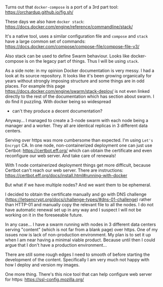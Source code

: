 Turns out that `docker-compose` is a port of a 3rd part tool:
https://orchardup.github.io/fig.sh/

These days we also have `docker stack`:
https://docs.docker.com/engine/reference/commandline/stack/

It's a native tool, uses a similar configuration file
and `compose` and `stack` have a large common set of commands:
https://docs.docker.com/compose/compose-file/compose-file-v3/

Also stack can be used to define Swarm behaviour.
Looks like docker-compose is on the legacy part of things. Thus I will be
using `stack`.

As a side note: in my opinion Docker documentation is very messy. I had a look
at its source repository. It looks like it's been growing organically for
years without strongly imposing structure and some things are in odd places.
For example this page
https://docs.docker.com/engine/swarm/stack-deploy/
is not even linked directly to the rest of the documentation which has
section about swarm. I do find it puzzling. With docker being so widespread
- can't they produce a decent documentation?

Anyway... I managed to create a 3-node swarm with each node being a manager
and a worker. They all are identical replicas in 3 different data centers.

Serving over https was more cumbersome than expected.
I'm using `Let's Encrypt` CA. In one node, non-containerized deployment one can
just use Certbot: https://certbot.eff.org/ which can obtain the certificate
and even reconfigure our web server. And take care of renewals!

With 1 node containerized deployment things get more difficult, because
Certbot can't reach our web server. There are instructions: 
https://certbot.eff.org/docs/install.html#running-with-docker

But what if we have multiple nodes? And we want them to be ephemeral.

I decided to obtain the certificate manually and go with DNS challenge
(https://letsencrypt.org/docs/challenge-types/#dns-01-challenge) rather than
HTTP-01 and manually copy the relevant file to all the nodes.
I do not have automatic renewal set up in any way and I suspect I will not be
working on it in the foreseeable future. 

In any case... I have a swarm running with nodes in 3 different data centers
serving "content" (which is not far from a blank page) over https.
One of my issues now is lack of non-production environment. My plan is to set
it up when I am near having a minimal viable product. Because until then I
could argue that I don't have a production environment...

There are still some rough edges I need to smooth of before starting
the development of the content. Specifically I am very much not happy with
how I deploy and version my images.

One more thing. There's this nice tool that can help configure web server
for https: https://ssl-config.mozilla.org/
